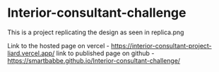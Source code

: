 # Interior-consultant-challenge


This is a project replicating the design as seen in replica.png


Link to the hosted page on vercel - https://interior-consultant-project-liard.vercel.app/
link to published page on github - https://smartbabbe.github.io/Interior-consultant-challenge/
